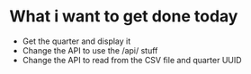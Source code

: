 # What i want to get done today

- Get the quarter and display it
- Change the API to use the /api/ stuff
- Change the API to read from the CSV file and quarter UUID
